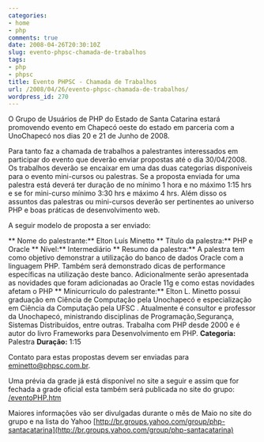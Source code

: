 ```yaml
---
categories:
- home
- php
comments: true
date: 2008-04-26T20:30:10Z
slug: evento-phpsc-chamada-de-trabalhos
tags:
- php
- phpsc
title: Evento PHPSC - Chamada de Trabalhos
url: /2008/04/26/evento-phpsc-chamada-de-trabalhos/
wordpress_id: 270
---
```


O Grupo de Usuários de PHP do Estado de Santa Catarina estará promovendo evento em Chapecó oeste do estado em parceria com a UnoChapecó nos dias 20 e 21 de Junho de 2008.

Para tanto faz a chamada de trabalhos a palestrantes interessados em participar do evento que deverão enviar propostas até o dia 30/04/2008. Os trabalhos deverão se encaixar em uma das duas categorias disponíveis para o evento mini-cursos ou palestras. Se a proposta enviada for uma palestra está deverá ter duração de no mínimo 1 hora e no máximo 1:15 hrs e se for mini-curso mínimo 3:30 hrs e máximo 4 hrs. Além disso os assuntos das palestras ou mini-cursos deverão ser pertinentes ao universo PHP e boas práticas de desenvolvimento web.

A seguir modelo de proposta a ser enviado:

** Nome do palestrante:** Elton Luís Minetto
** Título da palestra:** PHP e Oracle
** Nível:** Intermediário
** Resumo da palestra:** A palestra tem como objetivo demonstrar a utilização do banco de dados Oracle com a linguagem PHP. Também será demonstrado dicas de performance específicas na utilização deste banco. Adicionalmente serão apresentada as novidades que foram adicionadas ao Oracle 11g e como  estas novidades afetam o PHP
** Minicurriculo do palestrante:** Elton L. Minetto possui graduação em Ciência de Computação pela Unochapecó e especialização em Ciência da Computação pela UFSC . Atualmente é consultor e professor da Unochapecó, ministrando disciplinas de Programação,Segurança, Sistemas Distribuídos, entre outras. Trabalha com PHP desde 2000 e é autor do livro Frameworks para Desenvolvimento em PHP.
**Categoria:** Palestra
**Duração:** 1:15

Contato para estas propostas devem ser enviadas para [eminetto@phpsc.com.br](mailto:eminetto@phpsc.com.br).

Uma prévia da grade já está disponível no site a seguir e assim que for fechada a grade oficial esta também será publicada no site do grupo:
[/eventoPHP.htm](../eventoPHP.htm)

Maiores informações vão ser divulgadas durante o mês de Maio no site do grupo e na lista do Yahoo [http://br.groups.yahoo.com/group/php-santacatarina](http://br.groups.yahoo.com/group/php-santacatarina)
